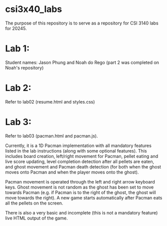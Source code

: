 # csi3x40_labs
The purpose of this repository is to serve as a repository for CSI 3140 labs for 20245.

# Lab 1:
Student names: Jason Phung and Noah do Rego (part 2 was completed on Noah's repository)

# Lab 2:
Refer to lab02 (resume.html and styles.css)

# Lab 3:
Refer to lab03 (pacman.html and pacman.js).

Currently, it is a 1D Pacman implementation with all mandatory features listed in the lab instructions (along with some optional features). This includes board creation, left/right movement for Pacman, pellet eating and live score updating, level completion detection after all pellets are eaten, and ghost movement and Pacman death detection (for both when the ghost moves onto Pacman and when the player moves onto the ghost).

Pacman movement is operated through the left and right arrow keyboard keys. Ghost movement is not random as the ghost has been set to move towards Pacman (e.g. if Pacman is to the right of the ghost, the ghost will move towards the right). A new game starts automatically after Pacman eats all the pellets on the screen.

There is also a very basic and incomplete (this is not a mandatory feature) live HTML output of the game.